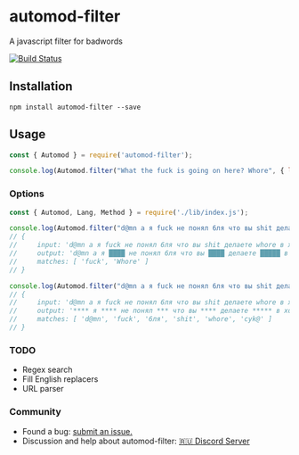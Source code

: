 # automod-filter

A javascript filter for badwords

[![Build Status](https://travis-ci.com/idaspin/automod-filter.svg?branch=master)](https://travis-ci.com/idaspin/automod-filter)

## Installation

    npm install automod-filter --save

## Usage

```js
const { Automod } = require('automod-filter');

console.log(Automod.filter("What the fuck is going on here? Whore", { langs: [ Lang.ENGLISH ] })) // What the ████ is going on here? █████
```

### Options

```js
const { Automod, Lang, Method } = require('./lib/index.js');

console.log(Automod.filter("d@mn а я fuck не понял 6ля что вы shit делаете whore в холодильнике cуk@", { langs: [ Lang.ENGLISH ], method: Method.CLASSIC } ));
// {
//     input: 'd@mn а я fuck не понял 6ля что вы shit делаете whore в холодильнике cуk@',      
//     output: 'd@mn а я ████ не понял 6ля что вы ████ делаете █████ в холодильнике cуk@'
//     matches: [ 'fuck', 'Whore' ]
// }

console.log(Automod.filter("d@mn а я fuck не понял 6ля что вы shit делаете whore в холодильнике cуk@", { langs: [ Lang.ENGLISH, Lang.RUSSIAN ], method: Method.STRICT, replacer: "*" }));
// {
//     input: 'd@mn а я fuck не понял 6ля что вы shit делаете whore в холодильнике cуk@',      
//     output: '**** я **** не понял *** что вы **** делаете ***** в холодильнике ****',     
//     matches: [ 'd@mn', 'fuck', '6ля', 'shit', 'whore', 'cуk@' ]
// }
```

### TODO
- Regex search
- Fill English replacers
- URL parser

### Community

- Found a bug: [submit an issue.](https://github.com/idaspin/automod-filter/issues/new)
- Discussion and help about automod-filter: [🇷🇺 Discord Server](https://discord.gg/YeqrTtpmaH)
